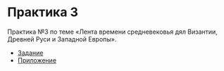 # Практика 3

Практика №3 по теме «Лента времени средневековья дял Византии, Древней Руси и Западной Европы».

- [Задание](./%D0%98%D0%97%D0%A0%D0%9A-1.2-22-%D0%9E%20%D0%9F%D1%80%D0%B0%D0%BA%D1%82%D0%B8%D0%BA%D0%B0%20%E2%84%963%2C%20%D0%91%D0%B0%D1%80%D1%81%D1%83%D0%BA%D0%BE%D0%B2%20%D0%9C.png)
- [Приложение](./%D0%98%D0%97%D0%A0%D0%9A-1.2-22-%D0%9E%20%D0%9F%D1%80%D0%B0%D0%BA%D1%82%D0%B8%D0%BA%D0%B0%20%E2%84%963,%20%D0%9F%D1%80%D0%B8%D0%BB%D0%BE%D0%B6%D0%B5%D0%BD%D0%B8%D0%B5,%20%D0%91%D0%B0%D1%80%D1%81%D1%83%D0%BA%D0%BE%D0%B2%20%D0%9C.docx)
